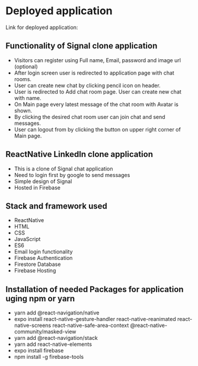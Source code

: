 # Deployed application
Link for deployed application: 

## Functionality of Signal clone application
* Visitors can register using Full name, Email, password and image url (optional)
* After login screen user is redirected to application page with chat rooms.
* User can create new chat by clicking pencil icon on header.
* User is redirected to Add chat room page. User can create new chat with name.
* On Main page every latest message of the chat room with Avatar is shown.
* By clicking the desired chat room user can join chat and send messages.
* User can logout from by clicking the button on upper right corner of Main page. 

## ReactNative LinkedIn clone application
* This is a clone of Signal chat application
* Need to login first by google to send messages
* Simple design of Signal
* Hosted in Firebase

## Stack and framework used
* ReactNative
* HTML
* CSS
* JavaScript
* ES6
* Email login functionality
* Firebase Authentication
* Firestore Database
* Firebase Hosting

## Installation of needed Packages for application uging npm or yarn
* yarn add @react-navigation/native
* expo install react-native-gesture-handler react-native-reanimated react-native-screens react-native-safe-area-context @react-native-community/masked-view
* yarn add @react-navigation/stack
* yarn add react-native-elements
* expo install firebase
* npm install -g firebase-tools